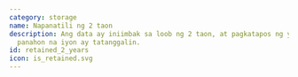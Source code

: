 ```yaml
---
category: storage
name: Napanatili ng 2 taon
description: Ang data ay iniimbak sa loob ng 2 taon, at pagkatapos ng yugto ng
  panahon na iyon ay tatanggalin.
id: retained_2_years
icon: is_retained.svg
---
```

